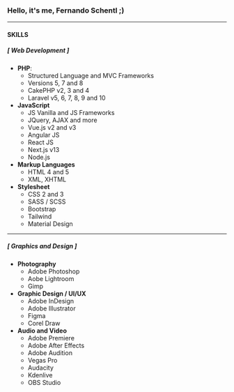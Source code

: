 ### Hello, it's me, Fernando Schentl ;)

---

#### SKILLS
##### [ Web Development ]
- **PHP**:
    - Structured Language and MVC Frameworks
    - Versions 5, 7 and 8
    - CakePHP v2, 3 and 4
    - Laravel v5, 6, 7, 8, 9 and 10
- **JavaScript**
    - JS Vanilla and JS Frameworks
    - JQuery, AJAX and more
    - Vue.js v2 and v3
    - Angular JS
    - React JS
    - Next.js v13
    - Node.js
- **Markup Languages**
    - HTML 4 and 5
    - XML, XHTML
- **Stylesheet**
  - CSS 2 and 3
  - SASS / SCSS
  - Bootstrap
  - Tailwind
  - Material Design

 ---
 
##### [ Graphics and Design ]
- **Photography**
    - Adobe Photoshop
    - Aobe Lightroom
    - Gimp
- **Graphic Design / UI/UX**
    - Adobe InDesign
    - Adobe Illustrator
    - Figma
    - Corel Draw
- **Audio and Video**
    - Adobe Premiere
    - Adobe After Effects
    - Adobe Audition
    - Vegas Pro
    - Audacity
    - Kdenlive
    - OBS Studio
